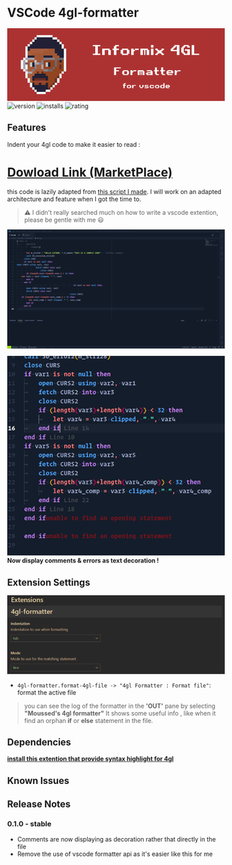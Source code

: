 # VSCode 4gl-formatter

![banner](https://github.com/Di-KaZ/vscode-4gl-formatter/blob/main/img/ifx-4gl-formatter.png?raw=true)
![version](https://vsmarketplacebadge.apphb.com/version/GEETMOUSSED.4gl-formatter.svg
)    ![installs](https://vsmarketplacebadge.apphb.com/installs/GEETMOUSSED.4gl-formatter.svg) ![rating](https://vsmarketplacebadge.apphb.com/rating-short/GEETMOUSSED.4gl-formatter.svg)

## Features
Indent your 4gl code to make it easier to read :

# [Dowload Link (MarketPlace)](https://marketplace.visualstudio.com/items?itemName=GEETMOUSSED.4gl-formatter)
this code is lazily adapted from [this script I made](https://github.com/Di-KaZ/informix-4gl-formatter).
I will work on an adapted architecture and feature when I got the time to.

> ⚠ I didn't really searched much on how to write a vscode extention, please be gentle with me 😃

![preview](https://github.com/Di-KaZ/vscode-4gl-formatter/blob/main/img/preview.gif?raw=true)

![comments](https://github.com/Di-KaZ/vscode-4gl-formatter/blob/main/img/comment_preview.PNG?raw=true)
**Now display comments & errors as text decoration !**

## Extension Settings
![settings](https://github.com/Di-KaZ/vscode-4gl-formatter/blob/main/img/preview_settings.PNG?raw=true)

* `4gl-formatter.format-4gl-file -> "4gl Formatter : Format file"`:  format the active file

> you can see the log of the formatter in the **'OUT'** pane by selecting **"Moussed's 4gl formatter"**
 It shows some useful info , like when it find an orphan **if** or **else** statement in the file.

## Dependencies

[**install this extention that provide syntax highlight for 4gl**](https://marketplace.visualstudio.com/items?itemName=eurrutia.ifx-4gl)

## Known Issues


## Release Notes

### 0.1.0 - stable
 - Comments are now displaying as decoration rather that directly in the file
- Remove the use of vscode formatter api as it's easier like this for me

